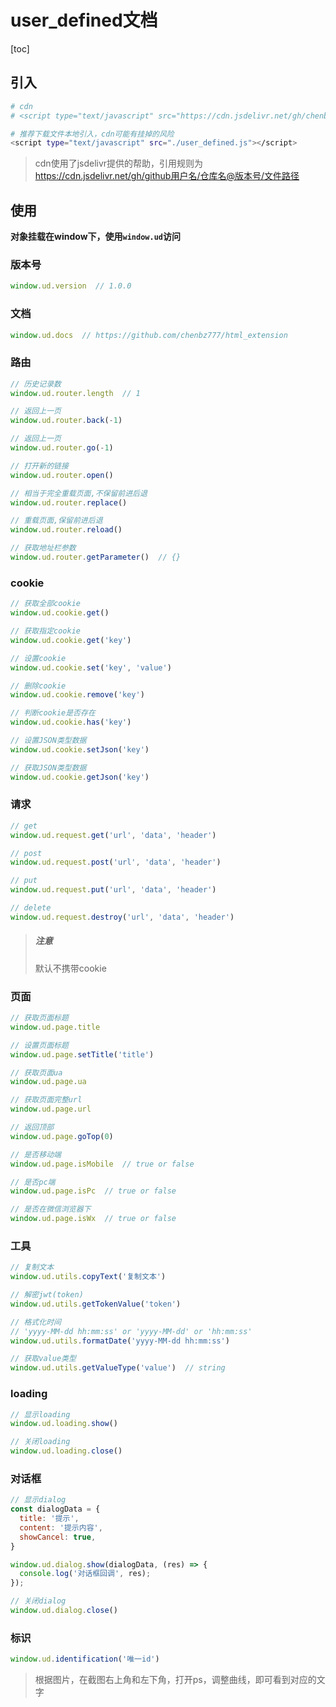# user_defined文档

[toc]



## 引入

```bash
# cdn
# <script type="text/javascript" src="https://cdn.jsdelivr.net/gh/chenbz777/html_extension/user_defined.js"></script>

# 推荐下载文件本地引入，cdn可能有挂掉的风险
<script type="text/javascript" src="./user_defined.js"></script>
```

> cdn使用了jsdelivr提供的帮助，引用规则为 https://cdn.jsdelivr.net/gh/github用户名/仓库名@版本号/文件路径



## 使用

**对象挂载在window下，使用`window.ud`访问**

### 版本号

```js
window.ud.version  // 1.0.0
```

### 文档

```js
window.ud.docs  // https://github.com/chenbz777/html_extension
```

### 路由

```js
// 历史记录数
window.ud.router.length  // 1

// 返回上一页
window.ud.router.back(-1)

// 返回上一页
window.ud.router.go(-1)

// 打开新的链接
window.ud.router.open()

// 相当于完全重载页面,不保留前进后退
window.ud.router.replace()

// 重载页面,保留前进后退
window.ud.router.reload()

// 获取地址栏参数
window.ud.router.getParameter()  // {}
```



### cookie

```js
// 获取全部cookie
window.ud.cookie.get()

// 获取指定cookie
window.ud.cookie.get('key')

// 设置cookie
window.ud.cookie.set('key', 'value')

// 删除cookie
window.ud.cookie.remove('key')

// 判断cookie是否存在
window.ud.cookie.has('key')

// 设置JSON类型数据
window.ud.cookie.setJson('key')

// 获取JSON类型数据
window.ud.cookie.getJson('key')
```



### 请求

```js
// get
window.ud.request.get('url', 'data', 'header')

// post
window.ud.request.post('url', 'data', 'header')

// put
window.ud.request.put('url', 'data', 'header')

// delete
window.ud.request.destroy('url', 'data', 'header')
```

> ##### 注意
>
> 默认不携带cookie



### 页面

```js
// 获取页面标题
window.ud.page.title

// 设置页面标题
window.ud.page.setTitle('title')

// 获取页面ua
window.ud.page.ua

// 获取页面完整url
window.ud.page.url

// 返回顶部
window.ud.page.goTop(0)

// 是否移动端
window.ud.page.isMobile  // true or false

// 是否pc端
window.ud.page.isPc  // true or false

// 是否在微信浏览器下
window.ud.page.isWx  // true or false
```



### 工具

```js
// 复制文本
window.ud.utils.copyText('复制文本')

// 解密jwt(token)
window.ud.utils.getTokenValue('token')

// 格式化时间
// 'yyyy-MM-dd hh:mm:ss' or 'yyyy-MM-dd' or 'hh:mm:ss'
window.ud.utils.formatDate('yyyy-MM-dd hh:mm:ss')

// 获取value类型
window.ud.utils.getValueType('value')  // string
```



### loading

```js
// 显示loading
window.ud.loading.show()

// 关闭loading
window.ud.loading.close()
```



### 对话框

```js
// 显示dialog
const dialogData = {
  title: '提示',
  content: '提示内容',
  showCancel: true,
}

window.ud.dialog.show(dialogData, (res) => {
  console.log('对话框回调', res);
});

// 关闭dialog
window.ud.dialog.close()
```



### 标识

```js
window.ud.identification('唯一id')
```

> 根据图片，在截图右上角和左下角，打开ps，调整曲线，即可看到对应的文字
